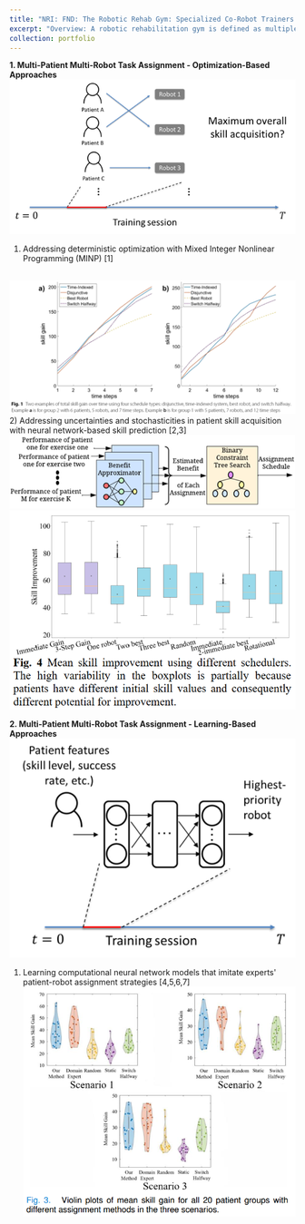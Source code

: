 ```yaml
---
title: "NRI: FND: The Robotic Rehab Gym: Specialized Co-Robot Trainers Working with Multiple Human Trainees for Optimal Learning Outcomes, sponsored by NSF, 2020-2025"
excerpt: "Overview: A robotic rehabilitation gym is defined as multiple patients training with multiple robots or passive sensorized devices in a group setting. Recent work with such gyms has shown positive rehabilitation outcomes; furthermore, such gyms allow a single therapist to supervise more than one patient, increasing cost-effectiveness. To allow more effective multipatient supervision in future robotic rehabilitation gyms, this project investigates automated systems that can dynamically assign patients to different robots within a session in order to optimize group rehabilitation outcome. <br/><img src='/images/robotic_gym_overview.png'>"
collection: portfolio
---
```


<b>1. Multi-Patient Multi-Robot Task Assignment - Optimization-Based Approaches</b><br/>
<img src='/images/robotic_gym_optimization.png'><br/>
   1) Addressing deterministic optimization with Mixed Integer Nonlinear Programming (MINP) [1]<br/>
   <br/>
   <img src='/images/robotic_gym_deterministic.bmp'><br/>
   2) Addressing uncertainties and stochasticities in patient skill acquisition with neural network-based skill prediction [2,3]<br/>
   <img src='/images/robotic_gym_stochastic.png'><br/>
   <img src='/images/robotic_gym_stochastic2.bmp'><br/>
   
<b>2. Multi-Patient Multi-Robot Task Assignment - Learning-Based Approaches</b><br/>
<img src='/images/robotic_gym_learning.png'><br/>
   1) Learning computational neural network models that imitate experts' patient-robot assignment strategies [4,5,6,7]<br/>
   <img src='/images/robotic_gym_learning2.png'><br/>
